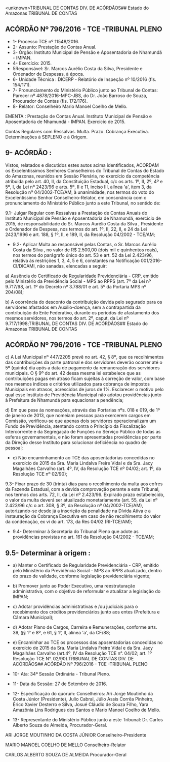 &lt;unknown&gt;TRIBUNAL DE CONTAS DIV. DE ACÓRDÃOS## Estado do Amazonas TRIBUNAL DE CONTAS

## ACÓRDÃO Nº 796/2016 - TCE -TRIBUNAL PLENO

- 1- Processo TCE nº 11548/2016.
- 2- Assunto: Prestação de Contas Anual.
- 3- Órgão: Instituto Municipal de Pensão e Aposentadoria de Nhamundá - IMPAN.
- 4- Exercício: 2015.
- 5Responsável: Sr. Marcos  Aurélio  Costa  da  Silva, Presidente  e  Ordenador  de Despesas, à época.
- 6- Unidade Técnica : DICERP - Relatório de Inspeção nº 10/2016 (fls. 154/171).
- 7-  Pronunciamento  do Ministério Público  junto  ao Tribunal  de Contas: Parecer  nº 4878/2016-MPC-JBS,  do  Dr.  João  Barroso  de  Souza,  Procurador  de  Contas  (fls. 172/176).
- 8- Relator: Conselheiro Mario Manoel Coelho de Mello.

EMENTA : Prestação  de  Contas  Anual. Instituto Municipal de Pensão e Aposentadoria de Nhamundá - IMPAN. Exercício de 2015.

Contas  Regulares  com  Ressalvas.  Multa.  Prazo. Cobrança Executiva. Determinações à SEPLENO e à Origem.

## 9- ACÓRDÃO :

Vistos, relatados e discutidos estes autos acima identificados, ACORDAM os Excelentíssimos Senhores Conselheiros do Tribunal de Contas do Estado do  Amazonas, reunidos em Sessão Plenária, no exercício da competência atribuída pelo art. 40,  II, da Constituição Estadual, c/c os arts. 1º, II, 2º, 4º e 5º, I, da Lei nº 2423/96 e arts. 5º, II e 11, inciso  III,  alínea  'a',  item  3,  da  Resolução  nº  04/2002-TCE/AM, à  unanimidade, nos termos do voto do Excelentíssimo Senhor Conselheiro-Relator, em consonância com o pronunciamento do Ministério Público junto a este Tribunal, no sentido de:

9.1-  Julgar  Regular  com  Ressalvas a  Prestação  de  Contas  Anuais  do Instituto  Municipal  de  Pensão  e  Aposentadoria  de  Nhamundá,  exercício  de  2015,  de responsabilidade  do  Sr. Marcos  Aurélio  Costa  da  Silva ,  Presidente  e  Ordenador  de Despesa, nos termos do art. 1º, II, 22, II, e 24 da Lei 2423/1996 e art. 188, § 1º, II, e 189, II, da Resolução 04/2002 - TCE/AM;

- 9.2- Aplicar Multa ao responsável pelas Contas, o Sr. Marcos Aurélio Costa da Silva , no valor de R$ 2.500,00 (dois mil e quinhentos reais), nos termos do parágrafo único do art. 53 e art. 52 da Lei 2.423/96, relativa às restrições 1, 3, 4, 5 e 6, constantes na Notificação 001/2016-CI/DICAMI, não sanadas, elencadas a seguir:

a) Ausência  do  Certificado  de  Regularidade  Previdenciária  -  CRP, emitido pelo Ministério da Previdência Social - MPS ao RPPS (art. 7º da Lei nº 9.717/98, art. 1º do Decreto nº 3.788/01 e art. 5º da Portaria MPS nº 204/08);

b) A  ocorrência  do  desconto  da  contribuição  devida  pelo  segurado para os servidores afastados em Auxílio-doença, sem a contrapartida da contribuição do Ente Federativo, durante os períodos de afastamento dos mesmos servidores, nos termos do art. 2º, caput, da Lei nº 9.717/1998;TRIBUNAL DE CONTAS DIV. DE ACÓRDÃOS## Estado do Amazonas TRIBUNAL DE CONTAS

## ACÓRDÃO Nº 796/2016 - TCE -TRIBUNAL PLENO

c) A  Lei Municipal  nº  447/2205  prevê no  art. 42,  §  8º,  que  os recolhimentos das contribuições da parte patronal e dos servidores deverão ocorrer até o 5º (quinto) dia após a data de pagamento da remuneração dos servidores municipais. O § 9º do art. 42 dessa mesma lei estabelece que  as contribuições pagas em atraso ficam sujeitas  à  correção  de  valor,  com  base  nos mesmos  índices  e critérios  utilizados  para cobrança de impostos Municipais em atrasos, acrescidos de juros de 1%. Esclarecer o motivo pelo qual esse Instituto de Previdência Municipal não adotou providências junto à Prefeitura de Nhamundá para equacionar a pendência;

d) Em que pese às nomeações, através das Portarias nºs. 018 e 019, de 1º de janeiro de 2013, que nomeiam pessoas para exercerem cargos em Comissão, verificou-se  que  apenas  dois  servidores  operacionalizam  um  Fundo  de  Previdência, atentando contra o Princípio da Fiscalização Intercorrente e da Segregação de Funções no  Serviço  Público  de  todas  as  esferas  governamentais,  e  não  foram  apresentadas providências por parte da Direção desse Instituto para solucionar deficiência no quadro de pessoal;

- e) Não  encaminhamento  ao  TCE  das  aposentadorias  concedidas  no exercício de 2015 da Sra. Maria Lindalva Freire Vidal e da Sra. Jacy Magalhães Carvalho (art. 4º, IV, da Resolução TCE nº 04/02; art. 1º, da Resolução TCE nº 02/90);

9.3- Fixar prazo de 30 (trinta) dias para o recolhimento da multa aos cofres da Fazenda Estadual, com a devida comprovação perante a este Tribunal, nos termos dos arts. 72, II, da Lei nº 2.423/96. Expirado prazo estabelecido, o valor da multa deverá ser atualizado monetariamente (art. 55, da Lei nº 2.423/96 c/c o art. 308, § 3º, da Resolução nº 04/2002-TCE/AM), autorizando-se desde já a inscrição da penalidade na Dívida Ativa e  a  instauração  da Cobrança  Executiva em  caso  de  não  recolhimento  do  valor  da condenação, ex vi do art. 173, da Res 04/02 (RI-TCE/AM);

- 9.4- Determinar à Secretaria do Tribunal Pleno que adote as providências previstas no art. 161 da Resolução 04/2002 - TCE/AM;

## 9.5- Determinar à origem :

- a) Manter o Certificado  de Regularidade Previdenciária  - CRP, emitido pelo  Ministério  da  Previdência  Social  -  MPS  ao  RPPS  atualizado,  dentro  do  prazo  de validade, conforme legislação previdenciária vigente;
- b) Promover junto ao Poder Executivo, uma reestruturação administrativa, com o objetivo de reformular e atualizar a legislação do IMPAN;
- c) Adotar providências administrativas e /ou judiciais para o recebimento dos créditos previdenciários junto aos entes (Prefeitura e Câmara Municipal);
- d) Adotar  Plano  de  Cargos,  Carreira  e  Remunerações, conforme  arts. 39, §§ 1° e 8º, e 61, § 1°, II, alínea 'a', da CF/88;
- e) Encaminhar  ao  TCE  os  processos  das  aposentadorias  concedidas no  exercício  de  2015  da  Sra.  Maria  Lindalva  Freire  Vidal  e  da  Sra.  Jacy  Magalhães Carvalho (art.4º, IV da Resolução TCE n°. 04/02; art. 1º Resolução TCE N°. 02/90).TRIBUNAL DE CONTAS DIV. DE ACÓRDÃOS## ACÓRDÃO Nº 796/2016 - TCE -TRIBUNAL PLENO

- 10- Ata: 34ª Sessão Ordinária - Tribunal Pleno.
- 11- Data da Sessão: 27 de Setembro de 2016.
- 12-  Especificação  do  quorum: Conselheiros:  Ari  Jorge  Moutinho  da  Costa  Júnior (Presidente),  Julio  Cabral,  Júlio  Assis  Corrêa  Pinheiro,  Érico  Xavier  Desterro  e  Silva, Josué Cláudio de Souza Filho, Yara Amazônia Lins Rodrigues dos Santos e Mario Manoel Coelho de Mello.
- 13-  Representante  do  Ministério  Público  junto  a  este Tribunal: Dr.  Carlos  Alberto Souza de Almeida, Procurador-Geral.

ARI JORGE MOUTINHO DA COSTA JÚNIOR Conselheiro-Presidente

MARIO MANOEL COELHO DE MELLO Conselheiro-Relator

CARLOS ALBERTO SOUZA DE ALMEIDA Procurador-Geral